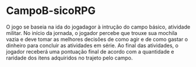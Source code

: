 # CampoB-sicoRPG
O jogo se baseia na ida do jogadagor à intrução do campo básico, atividade militar. No início da jornada, o jogador percebe que trouxe sua mochila vazia e deve tomar as melhores decisões de como agir e de como gastar o dinheiro para concluir as atividades em série. Ao final das atividades, o jogador receberá uma pontuação final de acordo com a quantidade e raridade dos itens adquiridos no trajeto pelo campo.
